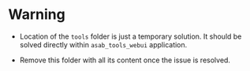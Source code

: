 # Warning

- Location of the `tools` folder is just a temporary solution. It should be solved directly within `asab_tools_webui` application.

- Remove this folder with all its content once the issue is resolved.
